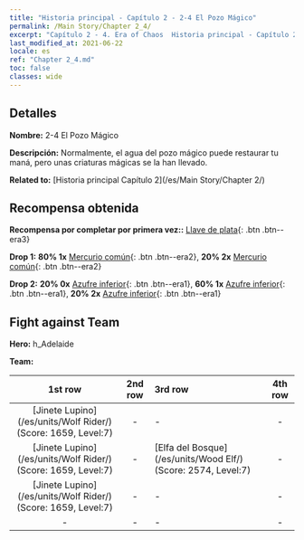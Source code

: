 ```yaml
---
title: "Historia principal - Capítulo 2 - 2-4 El Pozo Mágico"
permalink: /Main Story/Chapter 2_4/
excerpt: "Capítulo 2 - 4. Era of Chaos  Historia principal - Capítulo 2_4. 2-4 El Pozo Mágico"
last_modified_at: 2021-06-22
locale: es
ref: "Chapter 2_4.md"
toc: false
classes: wide
---
```


## Detalles

 **Nombre:** 2-4 El Pozo Mágico

 **Descripción:** Normalmente, el agua del pozo mágico puede restaurar tu maná, pero unas criaturas mágicas se la han llevado.

 **Related to:** [Historia principal Capítulo 2](/es/Main Story/Chapter 2/)

## Recompensa obtenida

 **Recompensa por completar por primera vez::** [Llave de plata](/ItemsES/con_693/){: .btn .btn--era3}

 **Drop 1:** **80% 1x** [Mercurio común](/ItemsES/mat_8/){: .btn .btn--era2}, **20% 2x** [Mercurio común](/ItemsES/mat_8/){: .btn .btn--era2}

 **Drop 2:** **20% 0x** [Azufre inferior](/ItemsES/mat_3/){: .btn .btn--era1}, **60% 1x** [Azufre inferior](/ItemsES/mat_3/){: .btn .btn--era1}, **20% 2x** [Azufre inferior](/ItemsES/mat_3/){: .btn .btn--era1}


## Fight against Team
 **Hero:** h_Adelaide

 **Team:**


  | 1st row | 2nd row | 3rd row | 4th row |
  |:----:|:----:|:----|:----:|
  | [Jinete Lupino](/es/units/Wolf Rider/) (Score: 1659, Level:7)  | - | - | - |
  | [Jinete Lupino](/es/units/Wolf Rider/) (Score: 1659, Level:7)  | - | [Elfa del Bosque](/es/units/Wood Elf/) (Score: 2574, Level:7)  | - |
  | [Jinete Lupino](/es/units/Wolf Rider/) (Score: 1659, Level:7)  | - | - | - |
  | - | - | - | - |


